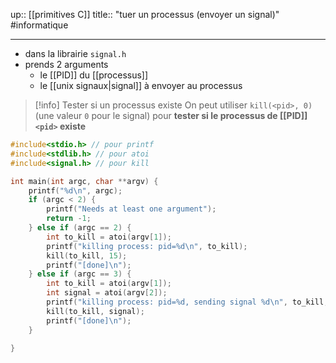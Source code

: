 up:: [[primitives C]]
title:: "tuer un processus (envoyer un signal)"
#informatique 

---

 - dans la librairie `signal.h`
 - prends 2 arguments
     - le [[PID]] du [[processus]]
     - le [[unix signaux|signal]] à envoyer au processus

> [!info] Tester si un processus existe
> On peut utiliser `kill(<pid>, 0)` (une valeur `0` pour le signal) pour **tester si le processus de [[PID]] `<pid>` existe**

```C
#include<stdio.h> // pour printf
#include<stdlib.h> // pour atoi
#include<signal.h> // pour kill

int main(int argc, char **argv) {
    printf("%d\n", argc);
    if (argc < 2) {
        printf("Needs at least one argument");
        return -1;
    } else if (argc == 2) {
        int to_kill = atoi(argv[1]);
        printf("killing process: pid=%d\n", to_kill);
        kill(to_kill, 15);
        printf("[done]\n");
    } else if (argc == 3) {
        int to_kill = atoi(argv[1]);
        int signal = atoi(argv[2]);
        printf("killing process: pid=%d, sending signal %d\n", to_kill, signal);
        kill(to_kill, signal);
        printf("[done]\n");
    }

}
```